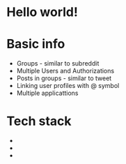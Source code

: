# Hello world!

# Basic info
+ Groups - similar to subreddit
+ Multiple Users and Authorizations
+ Posts in groups - similar to tweet
+ Linking user profiles with @ symbol
+ Multiple applicattions

# Tech stack
+
+
+ 